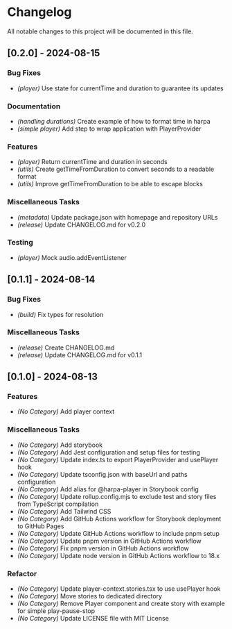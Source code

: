 # Changelog

All notable changes to this project will be documented in this file.

## [0.2.0] - 2024-08-15

### Bug Fixes

- *(player)* Use state for currentTime and duration to guarantee its updates


### Documentation

- *(handling durations)* Create example of how to format time in harpa
- *(simple player)* Add step to wrap application with PlayerProvider


### Features

- *(player)* Return currentTime and duration in seconds
- *(utils)* Create getTimeFromDuration to convert seconds to a readable format
- *(utils)* Improve getTimeFromDuration to be able to escape blocks


### Miscellaneous Tasks

- *(metadata)* Update package.json with homepage and repository URLs
- *(release)* Update CHANGELOG.md for v0.2.0


### Testing

- *(player)* Mock audio.addEventListener


## [0.1.1] - 2024-08-14

### Bug Fixes

- *(build)* Fix types for resolution


### Miscellaneous Tasks

- *(release)* Create CHANGELOG.md
- *(release)* Update CHANGELOG.md for v0.1.1


## [0.1.0] - 2024-08-13

### Features

- *(No Category)* Add player context


### Miscellaneous Tasks

- *(No Category)* Add storybook
- *(No Category)* Add Jest configuration and setup files for testing
- *(No Category)* Update index.ts to export PlayerProvider and usePlayer hook
- *(No Category)* Update tsconfig.json with baseUrl and paths configuration
- *(No Category)* Add alias for @harpa-player in Storybook config
- *(No Category)* Update rollup.config.mjs to exclude test and story files from TypeScript compilation
- *(No Category)* Add Tailwind CSS
- *(No Category)* Add GitHub Actions workflow for Storybook deployment to GitHub Pages
- *(No Category)* Update GitHub Actions workflow to include pnpm setup
- *(No Category)* Update pnpm version in GitHub Actions workflow
- *(No Category)* Fix pnpm version in GitHub Actions workflow
- *(No Category)* Update node version in GitHub Actions workflow to 18.x


### Refactor

- *(No Category)* Update player-context.stories.tsx to use usePlayer hook
- *(No Category)* Move stories to dedicated directory
- *(No Category)* Remove Player component and create story with example for simple play-pause-stop
- *(No Category)* Update LICENSE file with MIT License


<!-- generated by git-cliff -->
